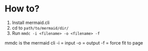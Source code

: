 # How to?
1. Install mermaid.cli
1. cd to `path/to/mermaid/dir/`
1. Run `mmdc -i <filename> -o <filename> -f`

mmdc is the mermaid cli
-i = input
-o = output
-f = force fit to page